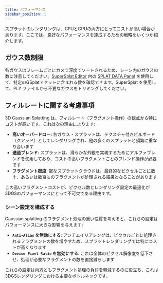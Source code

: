 ```yaml
---
title: パフォーマンス
sidebar_position: 5
---
```


スプラットのレンダリングは、CPUとGPUの両方にとってコストが高い場合があります。ここでは、良好なパフォーマンスを達成するための戦略をいくつか紹介します。

## ガウス数制限

各ガウスはフレームごとにカメラ深度でソートされるため、シーン内のガウスの数に注意してください。[SuperSplat Editor](https://superspl.at/editor) 内の [SPLAT DATA Panel](https://github.com/playcanvas/supersplat/wiki/Inspecting-Splat-Data) を使用して、特定のGSplatアセットに含まれる数を確認できます。SuperSplat を使用して、PLY ファイルから不要なガウスをトリミングしてください。

## フィルレートに関する考慮事項

3D Gaussian Splatting は、フィルレート（フラグメント操作）の観点から特にコストが高いです。これは次の理由によります:

- **高いオーバードロー**: 各ガウス・スプラットは、テクスチャ付きビルボード（クアッド）としてレンダリングされ、他の多くのスプラットと頻繁に重なり合います
- **透過ブレンド**: スプラットは、滑らかな外観を実現するためにアルファブレンドを使用しており、コストの高いフラグメントごとのブレンド操作が必要です
- **フラグメント密度**: 密なスプラットクラウドは、最終的なピクセルごとに数十、あるいは数百ものフラグメントが処理される結果となることがあります

この高いフラグメントコストが、ピクセル数とレンダリング設定の最適化が3DGSのパフォーマンスにとって不可欠である理由です。

### シーン設定を構成する

Gaussian splatting のフラグメント処理の重い性質を考えると、これらの設定はパフォーマンスに大きな影響を与えます:

- **`Anti-Alias` を無効にする**: アンチエイリアシングは、ピクセルごとに処理されるフラグメントの数を増やすため、スプラットレンダリングでは特にコストが高くなります
- **`Device Pixel Ratio` を無効にする**: これは全体のピクセル解像度を低下させ、処理が必要なフラグメントの数を直接減らします

これらの設定は両方ともフラグメント処理の負荷を軽減するのに役立ち、これは3DGSレンダリングにおける主要なボトルネックです。
